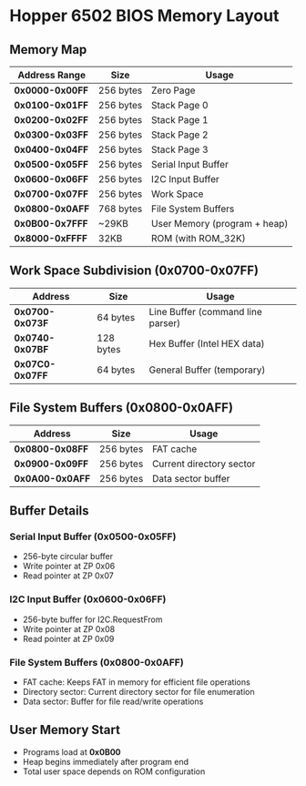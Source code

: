 # Hopper 6502 BIOS Memory Layout

## Memory Map

| Address Range | Size | Usage |
|---------------|------|-------|
| **0x0000-0x00FF** | 256 bytes | Zero Page |
| **0x0100-0x01FF** | 256 bytes | Stack Page 0 |
| **0x0200-0x02FF** | 256 bytes | Stack Page 1 |
| **0x0300-0x03FF** | 256 bytes | Stack Page 2 |
| **0x0400-0x04FF** | 256 bytes | Stack Page 3 |
| **0x0500-0x05FF** | 256 bytes | Serial Input Buffer |
| **0x0600-0x06FF** | 256 bytes | I2C Input Buffer |
| **0x0700-0x07FF** | 256 bytes | Work Space |
| **0x0800-0x0AFF** | 768 bytes | File System Buffers |
| **0x0B00-0x7FFF** | ~29KB | User Memory (program + heap) |
| **0x8000-0xFFFF** | 32KB | ROM (with ROM_32K) |

## Work Space Subdivision (0x0700-0x07FF)

| Address | Size | Usage |
|---------|------|-------|
| **0x0700-0x073F** | 64 bytes | Line Buffer (command line parser) |
| **0x0740-0x07BF** | 128 bytes | Hex Buffer (Intel HEX data) |
| **0x07C0-0x07FF** | 64 bytes | General Buffer (temporary) |

## File System Buffers (0x0800-0x0AFF)

| Address | Size | Usage |
|---------|------|-------|
| **0x0800-0x08FF** | 256 bytes | FAT cache |
| **0x0900-0x09FF** | 256 bytes | Current directory sector |
| **0x0A00-0x0AFF** | 256 bytes | Data sector buffer |

## Buffer Details

### Serial Input Buffer (0x0500-0x05FF)
- 256-byte circular buffer
- Write pointer at ZP 0x06
- Read pointer at ZP 0x07

### I2C Input Buffer (0x0600-0x06FF)
- 256-byte buffer for I2C.RequestFrom
- Write pointer at ZP 0x08
- Read pointer at ZP 0x09

### File System Buffers (0x0800-0x0AFF)
- FAT cache: Keeps FAT in memory for efficient file operations
- Directory sector: Current directory sector for file enumeration
- Data sector: Buffer for file read/write operations

## User Memory Start
- Programs load at **0x0B00**
- Heap begins immediately after program end
- Total user space depends on ROM configuration